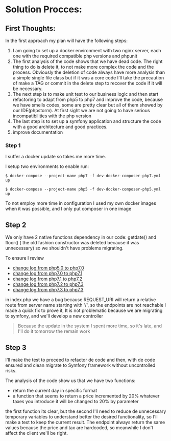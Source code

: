# Solution Procces:

## First Thoughts:

In the first approach my plan will have the following steps:

1. I am going to set up a docker environment with two nginx server, each one with the required compatible php versions and phpunit
1. The first analysis of the code shows that we have dead code. The right thing to do is delete it, to not make more complex 
the code and the process. Obviously the deletion of code always have more analysis than a simple single file class but if it was a core code 
I'll take the precaution of make a TAG or commit in the delete step to recover the code if it will be necessary.
1. The next step is to make unit test to our business logic and then start refactoring to adapt from php5 to php7 and improve the code, because we have
smells codes, some are pretty clear but all of them showed by our IDE(phpstorm). At first sight we are not going to have serious incompatibilities with the php version
1. The last step is to set up a symfony application and structure the code with a good architecture and good practices.
1. improve documentation 


### Step 1

I suffer a docker update so takes me more time.

I setup two environments to enable run:

    $ docker-compose --project-name php7 -f dev-docker-composer-php7.yml up
 
    $ docker-compose --project-name php5 -f dev-docker-composer-php5.yml up

To not employ more time in configuration I used my own docker images when it was possible, and I only put composer in one image

## Step 2

We only have 2 native functions dependency in our code: getdate() and floor() ( the old fashion constructor was deleted because it was unnecessary)
so we shouldn't have problems migrating.

To ensure I review 

* [change log from php5.0 to php7.0](https://www.php.net/manual/en/migration70.php)
* [change log from php7.0 to php7.1](https://www.php.net/manual/en/migration71.php)
* [change log from php7.1 to php7.2](https://www.php.net/manual/en/migration72.php)
* [change log from php7.2 to php7.3](https://www.php.net/manual/en/migration73.php)
* [change log from php7.3 to php7.3](https://www.php.net/manual/en/migration74.php)

in index.php we have a bug because REQUEST_URI will return a relative route from server name starting with '/', so the endpoints are not reachable
I made a quick fix to prove it, It is not problematic because we are migrating to symfony, and we'll develop a new controller

> Because the update in the system I spent more time, so it's late, and I'll do it tomorrow the remain work

## Step 3

I'll make the test to proceed to refactor de code and then, with de code ensured and clean migrate to Symfony framework
without uncontrolled risks.

The analysis of the code show us that we have two functions: 
* return the current day in specific format
* a function that seems to return a price incremented by 20% whatever taxes you introduce it will be changed to 20% by parameter

the first function its clear, but the second I'll need to reduce de unnecessary temporary variables to understand better the desired functionality, 
so I'll make a test to keep the current result. The endpoint always return the same values because the price and tax are
hardcoded, so meanwhile I don't affect the client we'll be right.


